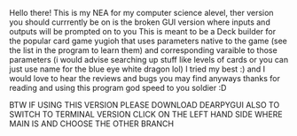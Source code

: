 Hello there! This is my NEA for my computer science alevel, ther version you should currrently be on is the broken GUI version where inputs and outputs will be prompted on to you
This is meant to be a Deck builder for the popular card game yugioh that uses parameters native to the game (see the list in the program to learn them) and corresponding varaible to those parameters (i would advise searching up stuff like levels of cards or you can just use name for the blue eye white dragon lol) 
I tried my best :) and I would love to hear the reviews and bugs you may find anyways thanks for reading and using this program god speed to you soldier :D


BTW IF USING THIS VERSION PLEASE DOWNLOAD DEARPYGUI
ALSO TO SWITCH TO TERMINAL VERSION CLICK ON THE LEFT HAND SIDE WHERE MAIN IS AND CHOOSE THE OTHER BRANCH

